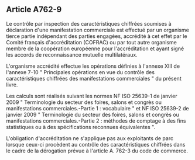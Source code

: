 Article A762-9
----
Le contrôle par inspection des caractéristiques chiffrées soumises à déclaration
d'une manifestation commerciale est effectué par un organisme tierce partie
indépendant des parties engagées, accrédité à cet effet par le Comité français
d'accréditation (COFRAC) ou par tout autre organisme membre de la coopération
européenne pour l'accréditation et ayant signé les accords de reconnaissance
mutuelle multilatéraux.

L'organisme accrédité effectue les opérations définies à l'annexe XIII de
l'annexe 7-10 " Principales opérations en vue du contrôle des caractéristiques
chiffrées des manifestations commerciales " du présent livre.

Les calculs sont réalisés suivant les normes NF ISO 25639-1 de janvier 2009 "
Terminologie du secteur des foires, salons et congrès ou manifestations
commerciales.-Partie 1 : vocabulaire " et NF ISO 25639-2 de janvier 2009 "
Terminologie du secteur des foires, salons et congrès ou manifestations
commerciales.-Partie 2 : méthodes de comptage à des fins statistiques ou à des
spécifications reconnues équivalentes ".

L'obligation d'accréditation ne s'applique pas aux exploitants de parc lorsque
ceux-ci procèdent au contrôle des caractéristiques chiffrées dans le cadre de la
dérogation prévue à l'article A. 762-3 du code de commerce.
